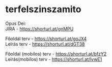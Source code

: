 # terfelszinszamito
Opus Dei:  
JIRA - https://shorturl.at/gnMPU  
  
Főoldal terv - https://shorturl.at/goJX4    
Leírás terv - https://shorturl.at/dGT38  
  
Főoldal (mobilos) terv - https://shorturl.at/bfzY2  
Leírás(mobilos) terv - https://shorturl.at/lvwE1
